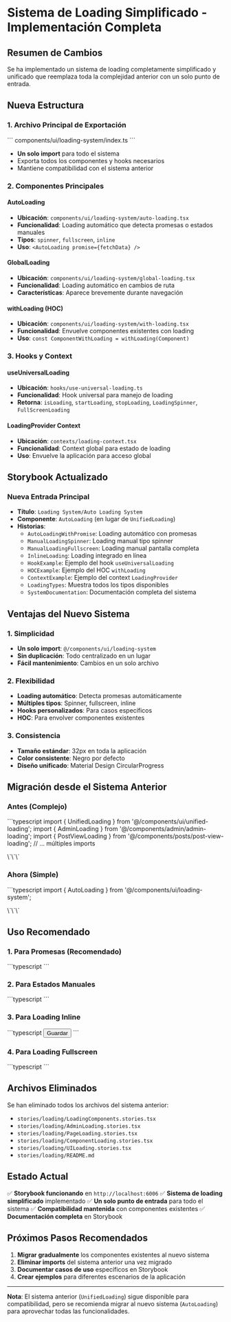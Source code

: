 # Sistema de Loading Simplificado - Implementación Completa

## Resumen de Cambios

Se ha implementado un sistema de loading completamente simplificado y unificado que reemplaza toda la complejidad anterior con un solo punto de entrada.

## Nueva Estructura

### 1. Archivo Principal de Exportación
\`\`\`
components/ui/loading-system/index.ts
\`\`\`
- **Un solo import** para todo el sistema
- Exporta todos los componentes y hooks necesarios
- Mantiene compatibilidad con el sistema anterior

### 2. Componentes Principales

#### AutoLoading
- **Ubicación**: `components/ui/loading-system/auto-loading.tsx`
- **Funcionalidad**: Loading automático que detecta promesas o estados manuales
- **Tipos**: `spinner`, `fullscreen`, `inline`
- **Uso**: `<AutoLoading promise={fetchData} />`

#### GlobalLoading
- **Ubicación**: `components/ui/loading-system/global-loading.tsx`
- **Funcionalidad**: Loading automático en cambios de ruta
- **Características**: Aparece brevemente durante navegación

#### withLoading (HOC)
- **Ubicación**: `components/ui/loading-system/with-loading.tsx`
- **Funcionalidad**: Envuelve componentes existentes con loading
- **Uso**: `const ComponentWithLoading = withLoading(Component)`

### 3. Hooks y Context

#### useUniversalLoading
- **Ubicación**: `hooks/use-universal-loading.ts`
- **Funcionalidad**: Hook universal para manejo de loading
- **Retorna**: `isLoading`, `startLoading`, `stopLoading`, `LoadingSpinner`, `FullScreenLoading`

#### LoadingProvider Context
- **Ubicación**: `contexts/loading-context.tsx`
- **Funcionalidad**: Context global para estado de loading
- **Uso**: Envuelve la aplicación para acceso global

## Storybook Actualizado

### Nueva Entrada Principal
- **Título**: `Loading System/Auto Loading System`
- **Componente**: `AutoLoading` (en lugar de `UnifiedLoading`)
- **Historias**:
  - `AutoLoadingWithPromise`: Loading automático con promesas
  - `ManualLoadingSpinner`: Loading manual tipo spinner
  - `ManualLoadingFullscreen`: Loading manual pantalla completa
  - `InlineLoading`: Loading integrado en línea
  - `HookExample`: Ejemplo del hook `useUniversalLoading`
  - `HOCExample`: Ejemplo del HOC `withLoading`
  - `ContextExample`: Ejemplo del context `LoadingProvider`
  - `LoadingTypes`: Muestra todos los tipos disponibles
  - `SystemDocumentation`: Documentación completa del sistema

## Ventajas del Nuevo Sistema

### 1. Simplicidad
- **Un solo import**: `@/components/ui/loading-system`
- **Sin duplicación**: Todo centralizado en un lugar
- **Fácil mantenimiento**: Cambios en un solo archivo

### 2. Flexibilidad
- **Loading automático**: Detecta promesas automáticamente
- **Múltiples tipos**: Spinner, fullscreen, inline
- **Hooks personalizados**: Para casos específicos
- **HOC**: Para envolver componentes existentes

### 3. Consistencia
- **Tamaño estándar**: 32px en toda la aplicación
- **Color consistente**: Negro por defecto
- **Diseño unificado**: Material Design CircularProgress

## Migración desde el Sistema Anterior

### Antes (Complejo)
\`\`\`typescript
import { UnifiedLoading } from '@/components/ui/unified-loading';
import { AdminLoading } from '@/components/admin/admin-loading';
import { PostViewLoading } from '@/components/posts/post-view-loading';
// ... múltiples imports

<UnifiedLoading size={32} />
<AdminLoading />
<PostViewLoading />
\`\`\`

### Ahora (Simple)
\`\`\`typescript
import { AutoLoading } from '@/components/ui/loading-system';

<AutoLoading promise={fetchData} />
<AutoLoading isLoading={isLoading} type="fullscreen" />
<AutoLoading type="inline" />
\`\`\`

## Uso Recomendado

### 1. Para Promesas (Recomendado)
\`\`\`typescript
<AutoLoading promise={asyncFunction} />
\`\`\`

### 2. Para Estados Manuales
\`\`\`typescript
<AutoLoading isLoading={isLoading} type="spinner" />
\`\`\`

### 3. Para Loading Inline
\`\`\`typescript
<button>Guardar <AutoLoading isLoading={saving} type="inline" /></button>
\`\`\`

### 4. Para Loading Fullscreen
\`\`\`typescript
<AutoLoading isLoading={isLoading} type="fullscreen" />
\`\`\`

## Archivos Eliminados

Se han eliminado todos los archivos del sistema anterior:
- `stories/loading/LoadingComponents.stories.tsx`
- `stories/loading/AdminLoading.stories.tsx`
- `stories/loading/PageLoading.stories.tsx`
- `stories/loading/ComponentLoading.stories.tsx`
- `stories/loading/UILoading.stories.tsx`
- `stories/loading/README.md`

## Estado Actual

✅ **Storybook funcionando** en `http://localhost:6006`
✅ **Sistema de loading simplificado** implementado
✅ **Un solo punto de entrada** para todo el sistema
✅ **Compatibilidad mantenida** con componentes existentes
✅ **Documentación completa** en Storybook

## Próximos Pasos Recomendados

1. **Migrar gradualmente** los componentes existentes al nuevo sistema
2. **Eliminar imports** del sistema anterior una vez migrado
3. **Documentar casos de uso** específicos en Storybook
4. **Crear ejemplos** para diferentes escenarios de la aplicación

---

**Nota**: El sistema anterior (`UnifiedLoading`) sigue disponible para compatibilidad, pero se recomienda migrar al nuevo sistema (`AutoLoading`) para aprovechar todas las funcionalidades.
